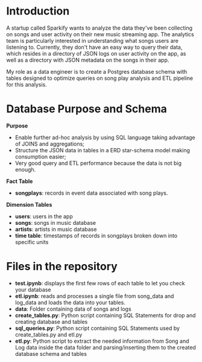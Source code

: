 # Introduction

A startup called Sparkify wants to analyze the data they've been collecting on songs and user activity on their new music streaming app. The analytics team is particularly interested in understanding what songs users are listening to. Currently, they don't have an easy way to query their data, which resides in a directory of JSON logs on user activity on the app, as well as a directory with JSON metadata on the songs in their app.

My role as a data engineer is to create a Postgres database schema with tables designed to optimize queries on song play analysis and ETL pipeline for this analysis.

# Database Purpose and Schema

**Purpose**

- Enable further ad-hoc analysis by using SQL language taking advantage of JOINS and aggregations;
- Structure the JSON data in tables in a ERD star-schema model making consumption easier;
- Very good query and ETL performance because the data is not big enough.

**Fact Table**

- **songplays**: records in event data associated with song plays.

**Dimension Tables**

- **users**: users in the app
- **songs**: songs in music database
- **artists**: artists in music database
- **time table**: timestamps of records in songplays broken down into specific units

# Files in the repository

- **test.ipynb**: displays the first few rows of each table to let you check your database
- **etl.ipynb**: reads and processes a single file from song_data and log_data and loads the data into your tables.
- **data**: Folder containing data of songs and logs
- **create_tables.py**: Python script containing SQL Statements for drop and creating database and tables
- **sql_queries.py**: Python script containing SQL Statements used by create_tables.py and etl.py
- **etl.py**: Python script to extract the needed information from Song and Log data inside the data folder and parsing/inserting them to the created database schema and tables
